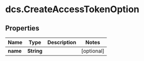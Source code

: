 # dcs.CreateAccessTokenOption

## Properties
Name | Type | Description | Notes
------------ | ------------- | ------------- | -------------
**name** | **String** |  | [optional] 
